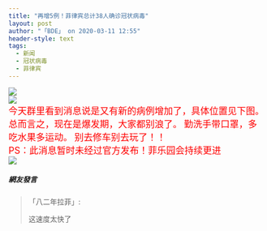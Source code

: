 ```yaml
---
title: "再增5例！菲律宾总计38人确诊冠状病毒"
layout: post
author: "「BDE」 on 2020-03-11 12:55"
header-style: text
tags:
  - 新闻
  - 冠状病毒
  - 菲律宾
---
```


<img src="http://images.feileyuan.com/images/ueditor/2020031112540000262708.jpg"><input type="hidden" value="菲乐园提供">
<br>
<img src="http://images.feileyuan.com/images/ueditor/2020031112540000352648.jpg">
<br>
<span style="font-size: 18px; color: rgb(255, 0, 0);">今天群里看到消息说是又有新的病例增加了，具体位置见下图。</span>
<span style="font-size: 18px; color: rgb(255, 0, 0);">总而言之，现在是爆发期，大家都别浪了。</span>
<span style="font-size: 18px; color: rgb(255, 0, 0);">勤洗手带口罩，多吃水果多运动。</span>
<span style="font-size: 18px; color: rgb(255, 0, 0);">别去修车别去玩了！！</span>
<span style="font-size: 18px; color: rgb(255, 0, 0);"><br></span>
<span style="font-size: 18px; color: rgb(255, 0, 0);">PS：此消息暂时未经过官方发布！菲乐园会持续更进</span>
<br>
<img src="http://images.feileyuan.com/images/ueditor/2020031112540000431226.jpg">

##### 網友發言 
> 「八二年拉菲」:
> <p>这速度太快了</p>


